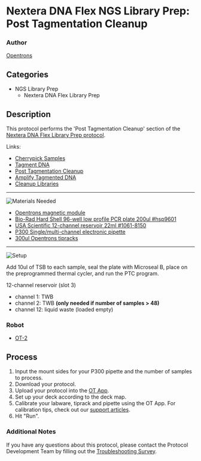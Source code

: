 # Nextera DNA Flex NGS Library Prep: Post Tagmentation Cleanup

### Author
[Opentrons](https://opentrons.com/)



## Categories
* NGS Library Prep
	* Nextera DNA Flex Library Prep


## Description
This protocol performs the 'Post Tagmentation Cleanup' section of the [Nextera DNA Flex Library Prep protocol](https://www.illumina.com/products/by-type/sequencing-kits/library-prep-kits/nextera-dna-flex.html).

Links:
* [Cherrypick Samples](./nextera-flex-library-prep-cherrypick-samples)
* [Tagment DNA](./nextera-flex-library-prep-tagment-dna)
* [Post Tagmentation Cleanup](./nextera-flex-library-prep-post-tag-cleanup)
* [Amplify Tagmented DNA](./nextera-flex-library-prep-amplify-tagmented-dna)
* [Cleanup Libraries](./nextera-flex-library-prep-cleanup-libraries)

---
![Materials Needed](https://s3.amazonaws.com/opentrons-protocol-library-website/custom-README-images/001-General+Headings/materials.png)

* [Opentrons magnetic module](https://shop.opentrons.com/collections/hardware-modules/products/magdeck)
* [Bio-Rad Hard Shell 96-well low profile PCR plate 200ul #hsp9601](bio-rad.com/en-us/sku/hsp9601-hard-shell-96-well-pcr-plates-low-profile-thin-wall-skirted-white-clear?ID=hsp9601)
* [USA Scientific 12-channel reservoir 22ml #1061-8150](https://www.usascientific.com/12-channel-automation-reservoir.aspx)
* [P300 Single/multi-channel electronic pipette](https://shop.opentrons.com/collections/ot-2-pipettes)
* [300ul Opentrons tipracks](https://shop.opentrons.com/collections/opentrons-tips/products/opentrons-300ul-tips)

---
![Setup](https://s3.amazonaws.com/opentrons-protocol-library-website/custom-README-images/001-General+Headings/Setup.png)

Add 10ul of TSB to each sample, seal the plate with Microseal B, place on the preprogrammed thermal cycler, and run the PTC program.

12-channel reservoir (slot 3)
* channel 1: TWB
* channel 2: TWB **(only needed if number of samples > 48)**
* channel 12: liquid waste (loaded empty)

### Robot
* [OT-2](https://opentrons.com/ot-2)

## Process
1. Input the mount sides for your P300 pipette and the number of samples to process.
2. Download your protocol.
3. Upload your protocol into the [OT App](https://opentrons.com/ot-app).
4. Set up your deck according to the deck map.
5. Calibrate your labware, tiprack and pipette using the OT App. For calibration tips, check out our [support articles](https://support.opentrons.com/en/collections/1559720-guide-for-getting-started-with-the-ot-2).
6. Hit "Run".

### Additional Notes
If you have any questions about this protocol, please contact the Protocol Development Team by filling out the [Troubleshooting Survey](https://protocol-troubleshooting.paperform.co/).
